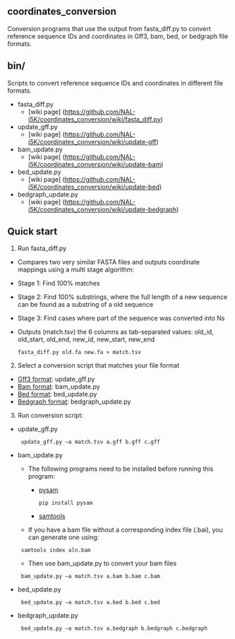 ## coordinates_conversion
Conversion programs that use the output from fasta_diff.py to convert reference sequence IDs and coordinates in Gff3, bam, bed, or bedgraph file formats.

## bin/
Scripts to convert reference sequence IDs and coordinates in different file formats.
* fasta_diff.py
    - [wiki page] (https://github.com/NAL-i5K/coordinates_conversion/wiki/fasta_diff.py)
* update_gff.py
    - [wiki page] (https://github.com/NAL-i5K/coordinates_conversion/wiki/update-gff)
* bam_update.py
    - [wiki page] (https://github.com/NAL-i5K/coordinates_conversion/wiki/update-bam)
* bed_update.py
    - [wiki page] (https://github.com/NAL-i5K/coordinates_conversion/wiki/update-bed)
* bedgraph_update.py
     - [wiki page] (https://github.com/NAL-i5K/coordinates_conversion/wiki/update-bedgraph)

## Quick start
1. Run fasta_diff.py    
  * Compares two very similar FASTA files and outputs coordinate mappings using a multi stage algorithm:  
  * Stage 1: Find 100% matches  
  * Stage 2: Find 100% substrings, where the full length of a new sequence can be found as a substring of a old sequence  
  * Stage 3: Find cases where part of the sequence was converted into Ns  
  * Outputs (match.tsv) the 6 columns as tab-separated values: old_id, old_start, old_end, new_id, new_start, new_end

    <code>fasta_diff.py old.fa new.fa > match.tsv</code>

2. Select a conversion script that matches your file format  
  * [Gff3 format](https://github.com/The-Sequence-Ontology/Specifications/blob/master/gff3.md): update_gff.py
  * [Bam format](http://samtools.github.io/hts-specs/SAMv1.pdf): bam_update.py
  * [Bed format](https://genome.ucsc.edu/FAQ/FAQformat#format1): bed_update.py
  * [Bedgraph format](https://genome.ucsc.edu/goldenpath/help/bedgraph.html): bedgraph_update.py
    
3. Run conversion script:
  * update_gff.py  

    <code> update_gff.py –a match.tsv a.gff b.gff c.gff </code>  

  * bam_update.py  
    * The following programs need to be installed before running this program:
      * [pysam](http://pysam.readthedocs.io/en/latest/index.html)

        <code>pip install pysam</code>

      * [samtools](http://samtools.sourceforge.net/)
    * If you have a bam file without a corresponding index file (.bai), you can generate one using:  

    <code> samtools index aln.bam </code>  
    * Then use bam_update.py to convert your bam files

    <code> bam_update.py –a match.tsv a.bam b.bam c.bam </code>  

  * bed_update.py  

    <code> bed_update.py –a match.tsv a.bed b.bed c.bed </code>  

  * bedgraph_update.py  

    <code> bed_update.py –a match.tsv a.bedgraph b.bedgraph c.bedgraph </code>  
